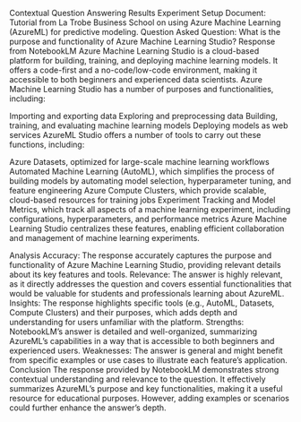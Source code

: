 Contextual Question Answering Results
Experiment Setup
Document: Tutorial from La Trobe Business School on using Azure Machine Learning (AzureML) for predictive modeling.
Question Asked
Question: What is the purpose and functionality of Azure Machine Learning Studio?
Response from NotebookLM
Azure Machine Learning Studio is a cloud-based platform for building, training, and deploying machine learning models. It offers a code-first and a no-code/low-code environment, making it accessible to both beginners and experienced data scientists. Azure Machine Learning Studio has a number of purposes and functionalities, including:

Importing and exporting data
Exploring and preprocessing data
Building, training, and evaluating machine learning models
Deploying models as web services
AzureML Studio offers a number of tools to carry out these functions, including:

Azure Datasets, optimized for large-scale machine learning workflows
Automated Machine Learning (AutoML), which simplifies the process of building models by automating model selection, hyperparameter tuning, and feature engineering
Azure Compute Clusters, which provide scalable, cloud-based resources for training jobs
Experiment Tracking and Model Metrics, which track all aspects of a machine learning experiment, including configurations, hyperparameters, and performance metrics
Azure Machine Learning Studio centralizes these features, enabling efficient collaboration and management of machine learning experiments.

Analysis
Accuracy: The response accurately captures the purpose and functionality of Azure Machine Learning Studio, providing relevant details about its key features and tools.
Relevance: The answer is highly relevant, as it directly addresses the question and covers essential functionalities that would be valuable for students and professionals learning about AzureML.
Insights: The response highlights specific tools (e.g., AutoML, Datasets, Compute Clusters) and their purposes, which adds depth and understanding for users unfamiliar with the platform.
Strengths: NotebookLM’s answer is detailed and well-organized, summarizing AzureML’s capabilities in a way that is accessible to both beginners and experienced users.
Weaknesses: The answer is general and might benefit from specific examples or use cases to illustrate each feature’s application.
Conclusion
The response provided by NotebookLM demonstrates strong contextual understanding and relevance to the question. It effectively summarizes AzureML’s purpose and key functionalities, making it a useful resource for educational purposes. However, adding examples or scenarios could further enhance the answer’s depth.



